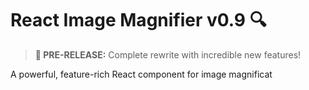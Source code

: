 # React Image Magnifier v0.9 🔍

> **🚀 PRE-RELEASE:** Complete rewrite with incredible new features!

A powerful, feature-rich React component for image magnificat